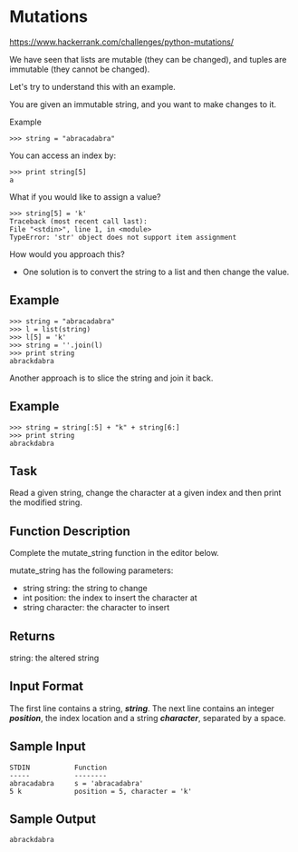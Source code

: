 # Mutations

https://www.hackerrank.com/challenges/python-mutations/

We have seen that lists are mutable (they can be changed), and tuples are immutable (they cannot be changed).

Let's try to understand this with an example.

You are given an immutable string, and you want to make changes to it.

Example

    >>> string = "abracadabra"

You can access an index by:

    >>> print string[5]
    a

What if you would like to assign a value?

    >>> string[5] = 'k'
    Traceback (most recent call last):
    File "<stdin>", line 1, in <module>
    TypeError: 'str' object does not support item assignment

How would you approach this?

- One solution is to convert the string to a list and then change the value.

## Example

    >>> string = "abracadabra"
    >>> l = list(string)
    >>> l[5] = 'k'
    >>> string = ''.join(l)
    >>> print string
    abrackdabra

Another approach is to slice the string and join it back.

## Example

    >>> string = string[:5] + "k" + string[6:]
    >>> print string
    abrackdabra

## Task

Read a given string, change the character at a given index and then print the modified string.

## Function Description

Complete the mutate_string function in the editor below.

mutate_string has the following parameters:

- string string: the string to change
- int position: the index to insert the character at
- string character: the character to insert

## Returns

string: the altered string

## Input Format

The first line contains a string, ***string***.
The next line contains an integer ***position***, the index location and a string ***character***, separated by a space.

## Sample Input

    STDIN           Function
    -----           --------
    abracadabra     s = 'abracadabra'
    5 k             position = 5, character = 'k'

## Sample Output

    abrackdabra
